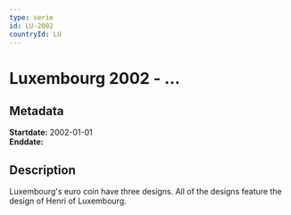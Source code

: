 ```yaml
---
type: serie
id: LU-2002
countryId: LU
---
```


# Luxembourg 2002 - ...

## Metadata

**Startdate:** 2002-01-01\
**Enddate:**

## Description

Luxembourg's euro coin have three designs. All of the designs feature the design of Henri of Luxembourg.

